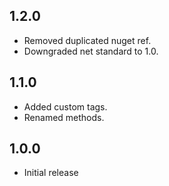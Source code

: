 ## 1.2.0
- Removed duplicated nuget ref.
- Downgraded net standard to 1.0.

## 1.1.0
- Added custom tags.
- Renamed methods.

## 1.0.0
- Initial release